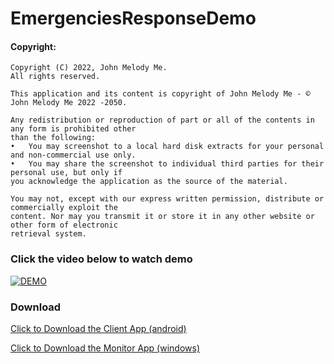 # EmergenciesResponseDemo
 
#### Copyright:
```
Copyright (C) 2022, John Melody Me.
All rights reserved.

This application and its content is copyright of John Melody Me - © John Melody Me 2022 -2050.

Any redistribution or reproduction of part or all of the contents in any form is prohibited other
than the following:
•	You may screenshot to a local hard disk extracts for your personal and non-commercial use only.
•	You may share the screenshot to individual third parties for their personal use, but only if
you acknowledge the application as the source of the material.

You may not, except with our express written permission, distribute or commercially exploit the
content. Nor may you transmit it or store it in any other website or other form of electronic
retrieval system.
```
### Click the video below to watch demo
[![DEMO](
https://pbs.twimg.com/media/FKc9FunUcAMEBRC?format=jpg&name=large)](
https://www.linkedin.com/embed/feed/update/urn:li:ugcPost:6894671295250857984?compact=1 "Linkedin")

### Download

[Click to Download the Client App (android)](https://github.com/johnmelodyme/EmergenciesResponseDemo/releases/download/1.1.1/app-release.apk)

[Click to Download the Monitor App (windows)](https://github.com/johnmelodyme/EmergenciesResponseDemo/releases/download/MonitorApp/EmergenciesDemo-Monitor.zip)